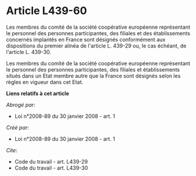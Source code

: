 # Article L439-60

Les membres du comité de la société coopérative européenne représentant le personnel des personnes participantes, des
filiales et des établissements concernés implantés en France sont désignés conformément aux dispositions du premier alinéa de
l'article L. 439-29 ou, le cas échéant, de l'article L. 439-30. 

Les membres du comité de la société coopérative européenne représentant le personnel des personnes participantes, des
filiales et établissements situés dans un Etat membre autre que la France sont désignés selon les règles en vigueur dans cet
Etat.

**Liens relatifs à cet article**

_Abrogé par_:

  - Loi n°2008-89 du 30 janvier 2008 - art. 1

_Créé par_:

  - Loi n°2008-89 du 30 janvier 2008 - art. 1

_Cite_:

  - Code du travail - art. L439-29
  - Code du travail - art. L439-30
